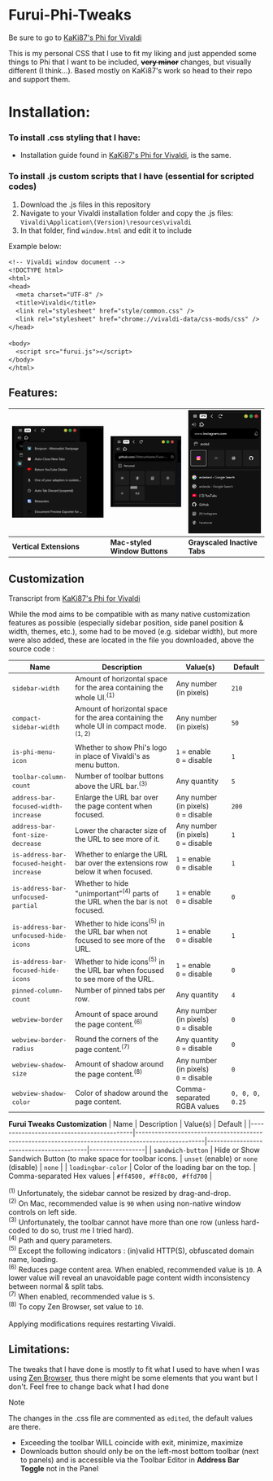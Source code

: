 # Furui-Phi-Tweaks
Be sure to go to [KaKi87's Phi for Vivaldi](https://github.com/KaKi87/phi-for-vivaldi)

This is my personal CSS that I use to fit my liking and just appended some things to Phi that I want to be included, **~~very minor~~** changes, but visually different (I think...). Based mostly on KaKi87's work so head to their repo and support them.


# Installation:
### **To install .css styling that I have:**
+ Installation guide found in [KaKi87's Phi for Vivaldi](https://github.com/KaKi87/phi-for-vivaldi), is the same.

### **To install .js custom scripts that I have (essential for scripted codes)**
1. Download the .js files in this repository
2. Navigate to your Vivaldi installation folder and copy the .js files: 
\
``Vivaldi\Application\(Version)\resources\vivaldi``
3. In that folder, find ``window.html`` and edit it to include <script src="filename.js"></script>

Example below:

```
<!-- Vivaldi window document -->
<!DOCTYPE html>
<html>
<head>
  <meta charset="UTF-8" />
  <title>Vivaldi</title>
  <link rel="stylesheet" href="style/common.css" />
  <link rel="stylesheet" href="chrome://vivaldi-data/css-mods/css" />
</head>

<body>
  <script src="furui.js"></script>
</body>
</html>
```


## Features:

| ![](./screenshots/vertical-extensions.png)  | ![](./screenshots/mac-title-bar.png)  | ![](./screenshots/grayscale-inactive.png) |
|---------------------------------------------|----------------------------------------|----------------------------------------------|
| **Vertical Extensions** | **Mac-styled Window Buttons**                | **Grayscaled Inactive Tabs**                   |


##  Customization

Transcript from [KaKi87's Phi for Vivaldi](https://github.com/KaKi87/phi-for-vivaldi)

While the mod aims to be compatible with as many native customization features as possible (especially sidebar position, side panel position & width, themes, etc.), some had to be moved (e.g. sidebar width), but more were also added, these are located in the file you downloaded, above the source code :

| Name                                     | Description                                                                                       | Value(s)                                | Default         |
|------------------------------------------|---------------------------------------------------------------------------------------------------|-----------------------------------------|-----------------|
| `sidebar-width`                          | Amount of horizontal space for the area containing the whole UI.<sup>(1)</sup>                    | Any number (in pixels)                  | `210`           |
| `compact-sidebar-width`                  | Amount of horizontal space for the area containing the whole UI in compact mode.<sup>(1, 2)</sup> | Any number (in pixels)                  | `50`            |
| `is-phi-menu-icon`                       | Whether to show Phi's logo in place of Vivaldi's as menu button.                                  | `1` = enable<br>`0` = disable           | `1`             |
| `toolbar-column-count`                   | Number of toolbar buttons above the URL bar.<sup>(3)</sup>                                        | Any quantity                            | `5`             |
| `address-bar-focused-width-increase`     | Enlarge the URL bar over the page content when focused.                                           | Any number (in pixels)<br>`0` = disable | `200`           |
| `address-bar-font-size-decrease`         | Lower the character size of the URL to see more of it.                                            | Any number (in pixels)<br>`0` = disable | `1`             |
| `is-address-bar-focused-height-increase` | Whether to enlarge the URL bar over the extensions row below it when focused.                     | `1` = enable<br>`0` = disable           | `1`             |
| `is-address-bar-unfocused-partial`       | Whether to hide "unimportant"<sup>(4)</sup> parts of the URL when the bar is not focused.         | `1` = enable<br>`0` = disable           | `0`             |
| `is-address-bar-unfocused-hide-icons`    | Whether to hide icons<sup>(5)</sup> in the URL bar when not focused to see more of the URL.       | `1` = enable<br>`0` = disable           | `1`             |
| `is-address-bar-focused-hide-icons`      | Whether to hide icons<sup>(5)</sup> in the URL bar when focused to see more of the URL.           | `1` = enable<br>`0` = disable           | `0`             |
| `pinned-column-count`                    | Number of pinned tabs per row.                                                                    | Any quantity                            | `4`             |
| `webview-border`                         | Amount of space around the page content.<sup>(6)</sup>                                            | Any number (in pixels)<br>`0` = disable | `0`             |
| `webview-border-radius`                  | Round the corners of the page content.<sup>(7)</sup>                                              | Any quantity<br>`0` = disable           | `0`             |
| `webview-shadow-size`                    | Amount of shadow around the page content.<sup>(8)</sup>                                           | Any number (in pixels)<br>`0` = disable | `0`             |
| `webview-shadow-color`                   | Color of shadow around the page content.                                                          | Comma-separated RGBA values             | `0, 0, 0, 0.25` |

**Furui Tweaks Customization**
| Name                                     | Description                                                                                       | Value(s)                                | Default         |
|------------------------------------------|---------------------------------------------------------------------------------------------------|-----------------------------------------|-----------------|
| `sandwich-button`                   | Hide or Show Sandwich Button (to make space for toolbar icons.                                                          | `unset` (enable) or `none` (disable)             | `none` |
| `loadingbar-color`                   | Color of the loading bar on the top.                                                          | Comma-separated Hex values             | `#ff4500, #ff8c00, #ffd700` |


<sup>(1)</sup> Unfortunately, the sidebar cannot be resized by drag-and-drop.<br>
<sup>(2)</sup> On Mac, recommended value is `90` when using non-native window controls on left side.<br>
<sup>(3)</sup> Unfortunately, the toolbar cannot have more than one row (unless hard-coded to do so, trust me I tried hard).<br>
<sup>(4)</sup> Path and query parameters.<br>
<sup>(5)</sup> Except the following indicators : (in)valid HTTP(S), obfuscated domain name, loading.<br>
<sup>(6)</sup> Reduces page content area. When enabled, recommended value is `10`. A lower value will reveal an unavoidable page content width inconsistency between normal & split tabs.<br>
<sup>(7)</sup> When enabled, recommended value is `5`.<br>
<sup>(8)</sup> To copy Zen Browser, set value to `10`.
\
\
Applying modifications requires restarting Vivaldi.


## Limitations:
The tweaks that I have done is mostly to fit what I used to have when I was using [Zen Browser](https://zen-browser.app), thus there might be some elements that you want but I don't. Feel free to change back what I had done 

> [!NOTE]
> The changes in the .css file are commented as `edited`, the default values are there.

+ Exceeding the toolbar WILL coincide with exit, minimize, maximize
+ Downloads button should only be on the left-most bottom toolbar (next to panels) and is accessible via the Toolbar Editor in **Address Bar Toggle** not in the Panel
